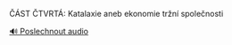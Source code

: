 
ČÁST ČTVRTÁ: Katalaxie aneb ekonomie tržní společnosti

[🔊 Poslechnout audio](/data/7-paragraphs/audio/chapter_47/para_006-ST-TVRT-Katalaxie-aneb-ekonomie-trn-spolen.mp3)
